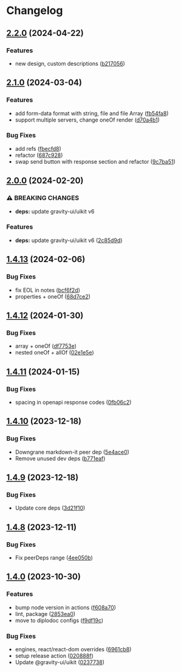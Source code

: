 # Changelog

## [2.2.0](https://github.com/diplodoc-platform/openapi-extension/compare/v2.1.0...v2.2.0) (2024-04-22)


### Features

* new design, custom descriptions ([b217056](https://github.com/diplodoc-platform/openapi-extension/commit/b2170567d1f66be336d10630803241ed28cb122e))

## [2.1.0](https://github.com/diplodoc-platform/openapi-extension/compare/v2.0.0...v2.1.0) (2024-03-04)


### Features

* add form-data format with string, file and file Array ([fb54fa8](https://github.com/diplodoc-platform/openapi-extension/commit/fb54fa8c4a0806758c86e2e9d7df6047ded9835d))
* support multiple servers, change oneOf render ([d70a4b1](https://github.com/diplodoc-platform/openapi-extension/commit/d70a4b1f59de9435fcf347c40a6a2f6d8db20e2e))


### Bug Fixes

* add refs ([fbecfd8](https://github.com/diplodoc-platform/openapi-extension/commit/fbecfd82163aaaf35fa06fb287eed8bc7e72a0c5))
* refactor ([687c928](https://github.com/diplodoc-platform/openapi-extension/commit/687c928b9d2de06638d1b166670a8de024ec6725))
* swap send button with response section and refactor ([9c7ba51](https://github.com/diplodoc-platform/openapi-extension/commit/9c7ba51d1090780ce3c8de7e5d98bdefb18a227b))

## [2.0.0](https://github.com/diplodoc-platform/openapi-extension/compare/v1.4.13...v2.0.0) (2024-02-20)


### ⚠ BREAKING CHANGES

* **deps:** update gravity-ui/uikit v6

### Features

* **deps:** update gravity-ui/uikit v6 ([2c85d9d](https://github.com/diplodoc-platform/openapi-extension/commit/2c85d9d59938a501e299883213e5b1554b2df69d))

## [1.4.13](https://github.com/diplodoc-platform/openapi-extension/compare/v1.4.12...v1.4.13) (2024-02-06)


### Bug Fixes

* fix EOL in notes ([bcf6f2d](https://github.com/diplodoc-platform/openapi-extension/commit/bcf6f2d4058ceea3350f4db31649942a417aa1bf))
* properties + oneOf ([68d7ce2](https://github.com/diplodoc-platform/openapi-extension/commit/68d7ce299f9dc31570a5cc88aa962f1ec3e167cc))

## [1.4.12](https://github.com/diplodoc-platform/openapi-extension/compare/v1.4.11...v1.4.12) (2024-01-30)


### Bug Fixes

* array + oneOf ([df7753e](https://github.com/diplodoc-platform/openapi-extension/commit/df7753ecddb2e8a238af74d3ef65d085782bb97d))
* nested oneOf + allOf ([02e1e5e](https://github.com/diplodoc-platform/openapi-extension/commit/02e1e5e41181772a3b247028636deeee540ce58c))

## [1.4.11](https://github.com/diplodoc-platform/openapi-extension/compare/v1.4.10...v1.4.11) (2024-01-15)


### Bug Fixes

* spacing in openapi response codes ([0fb06c2](https://github.com/diplodoc-platform/openapi-extension/commit/0fb06c215ec286a4237b2dff38d1426ef1fbc73e))

## [1.4.10](https://github.com/diplodoc-platform/openapi-extension/compare/v1.4.9...v1.4.10) (2023-12-18)


### Bug Fixes

* Downgrane markdown-it peer dep ([5e4ace0](https://github.com/diplodoc-platform/openapi-extension/commit/5e4ace0a347d09711952ca585e4731a320645e0d))
* Remove unused dev deps ([b771eaf](https://github.com/diplodoc-platform/openapi-extension/commit/b771eafff7336ca6fec34427aaa53fab2dd897e9))

## [1.4.9](https://github.com/diplodoc-platform/openapi-extension/compare/v1.4.8...v1.4.9) (2023-12-18)


### Bug Fixes

* Update core deps ([3d21f10](https://github.com/diplodoc-platform/openapi-extension/commit/3d21f10766999835127ab84ce48110a88f7c5828))

## [1.4.8](https://github.com/diplodoc-platform/openapi-extension/compare/v1.4.7...v1.4.8) (2023-12-11)


### Bug Fixes

* Fix peerDeps range ([4ee050b](https://github.com/diplodoc-platform/openapi-extension/commit/4ee050b8e8bdb57e30fa9dcdadc2d8ce601242b8))

## [1.4.0](https://github.com/diplodoc-platform/openapi-extension/compare/v1.3.4...v1.4.0) (2023-10-30)


### Features

* bump node version in actions ([f608a70](https://github.com/diplodoc-platform/openapi-extension/commit/f608a7016be9b8eb3a061355a0fc6eea0bf9d328))
* lint, package ([2853ea0](https://github.com/diplodoc-platform/openapi-extension/commit/2853ea089bee41e3d9ab382d7785d9b93c665168))
* move to diplodoc configs ([f9df19c](https://github.com/diplodoc-platform/openapi-extension/commit/f9df19cb148016e73719a9219ab970562dfb77f4))


### Bug Fixes

* engines, react/react-dom overrides ([6961cb8](https://github.com/diplodoc-platform/openapi-extension/commit/6961cb880b5dd63bf90fe504b84ebba815deb6b7))
* setup release action ([020888f](https://github.com/diplodoc-platform/openapi-extension/commit/020888f5110a113e131ea7909877440c2c2875b4))
* Update @gravity-ui/uikit ([0237738](https://github.com/diplodoc-platform/openapi-extension/commit/0237738703513c6a7969e37ee341c7143c1be1d3))
